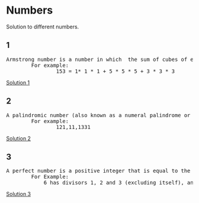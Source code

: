 # Numbers
Solution to different numbers.


## 1

<pre>
Armstrong number is a number in which  the sum of cubes of each digits is equal to the number itself. 
		For example:
				153 = 1* 1 * 1 + 5 * 5 * 5 + 3 * 3 * 3  
</pre>
[Solution 1](https://github.com/rahulascii/numbers/armstrong.java)



## 2

<pre>
A palindromic number (also known as a numeral palindrome or a numeric palindrome) is a number that remains the same when its digits are reversed.
		For example:
				121,11,1331
</pre>
[Solution 2](https://github.com/rahulascii/numbers/palindrome.java)



## 3

<pre>
A perfect number is a positive integer that is equal to the sum of its positive divisors, excluding the number itself. 
		For Example: 
			6 has divisors 1, 2 and 3 (excluding itself), and 1 + 2 + 3 = 6, so 6 is a perfect number.
</pre>
[Solution 3](https://github.com/rahulascii/numbers/perfect.java)

 
